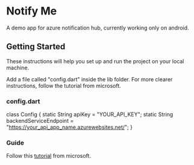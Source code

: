 # Notify Me

A demo app for azure notification hub, currently working only on android.

## Getting Started

These instructions will help you set up and run the project on your local machine.

Add a file called "config.dart" inside the lib folder.
For more clearer instructions, follow the tutorial from microsoft.

### config.dart

class Config {
  static String apiKey = "YOUR_API_KEY";
  static String backendServiceEndpoint =
      "https://your_api_app_name.azurewebsites.net/";
}

### Guide

Follow this [tutorial](https://learn.microsoft.com/en-us/azure/developer/mobile-apps/notification-hubs-backend-service-flutter#set-up-push-notification-services-and-azure-notification-hub) from microsoft.
